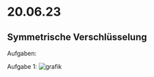 # 20.06.23
## Symmetrische Verschlüsselung


Aufgaben:

Aufgabe 1:
![grafik](https://github.com/Marzioappli/Modul114/assets/90458224/7974e9bc-5bd8-4481-83a0-261d10d081d4)
